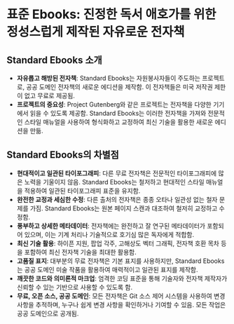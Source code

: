 # 표준 Ebooks: 진정한 독서 애호가를 위한 정성스럽게 제작된 자유로운 전자책


Standard Ebooks 소개
------------------

* **자유롭고 해방된 전자책**: Standard Ebooks는 자원봉사자들이 주도하는 프로젝트로, 공공 도메인 전자책의 새로운 에디션을 제작함. 이 전자책들은 미국 저작권 제한이 없고 무료로 제공됨.
* **프로젝트의 중요성**: Project Gutenberg와 같은 프로젝트는 전자책을 다양한 기기에서 읽을 수 있도록 제공함. Standard Ebooks는 이러한 전자책을 가져와 전문적인 스타일 매뉴얼을 사용하여 형식화하고 교정하여 최신 기술을 활용한 새로운 에디션을 만듦.

Standard Ebooks의 차별점
--------------------

* **현대적이고 일관된 타이포그래피**: 다른 무료 전자책은 전문적인 타이포그래피에 많은 노력을 기울이지 않음. Standard Ebooks는 철저하고 현대적인 스타일 매뉴얼을 적용하여 일관된 타이포그래피 표준을 유지함.
* **완전한 교정과 세심한 수정**: 다른 출처의 전자책은 종종 오타나 일관성 없는 철자 문제를 가짐. Standard Ebooks는 원본 페이지 스캔과 대조하여 철저히 교정하고 수정함.
* **풍부하고 상세한 메타데이터**: 전자책에는 완전하고 잘 연구된 메타데이터가 포함되어 있으며, 이는 기계 처리나 기술적으로 호기심 많은 독자에게 적합함.
* **최신 기술 활용**: 하이픈 지원, 팝업 각주, 고해상도 벡터 그래픽, 전자책 호환 목차 등을 포함하여 최신 전자책 기술을 최대한 활용함.
* **고품질 표지**: 대부분의 무료 전자책은 기본 표지를 사용하지만, Standard Ebooks는 공공 도메인 미술 작품을 활용하여 매력적이고 일관된 표지를 제작함.
* **깨끗한 코드와 의미론적 마크업**: 엄격한 코딩 표준을 통해 기술자와 전자책 제작자가 신뢰할 수 있는 기반으로 사용할 수 있도록 함.
* **무료, 오픈 소스, 공공 도메인**: 모든 전자책은 Git 소스 제어 시스템을 사용하여 변경 사항을 추적하며, 누구나 쉽게 변경 사항을 확인하거나 기여할 수 있음. 모든 작업은 공공 도메인으로 공개됨.

